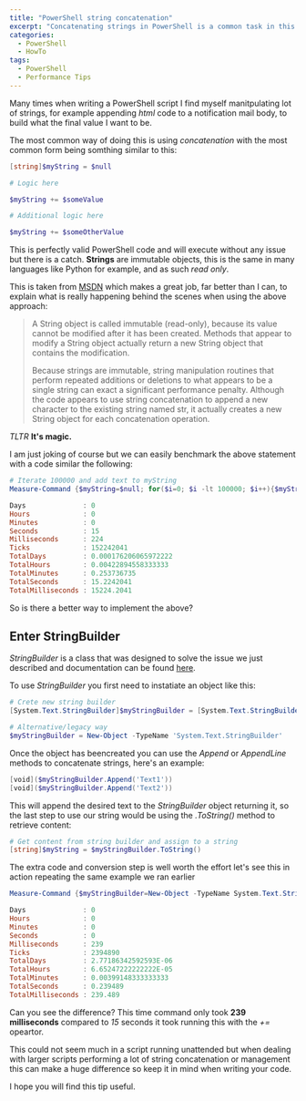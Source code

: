```yaml
---
title: "PowerShell string concatenation"
excerpt: "Concatenating strings in PowerShell is a common task in this short post I will give some tips to avoid the performance penalty associated with the task"
categories:
  - PowerShell
  - HowTo
tags:
  - PowerShell
  - Performance Tips
---
```


Many times when writing a PowerShell script I find myself manitpulating lot of strings, for example appending *html* code to a notification mail body, to build what the final value I want to be.

The most common way of doing this is using *concatenation* with the most common form being somthing similar to this:

```powershell
[string]$myString = $null

# Logic here

$myString += $someValue

# Additional logic here

$myString += $someOtherValue
```

This is perfectly valid PowerShell code and will execute without any issue but there is a catch. **Strings** are immutable objects, this is the same in many languages like Python for example, and as such *read only*.

This is taken from [MSDN](https://docs.microsoft.com/en-us/dotnet/api/system.string?view=netcore-3.1#Immutability) which makes a great job, far better than I can, to explain what is really happening behind the scenes when using the above approach:

> A String object is called immutable (read-only), because its value cannot be modified after it has been created. Methods that appear to modify a String object actually return a new String object that contains the modification.
> 
> Because strings are immutable, string manipulation routines that perform repeated additions or deletions to what appears to be a single string can exact a significant performance penalty. Although the code appears to use string concatenation to append a new character to the existing string named str, it actually creates a new String object for each concatenation operation.

*TLTR* **It's magic.**

I am just joking of course but we can easily benchmark the above statement with a code similar the following:

```powershell
# Iterate 100000 and add text to myString
Measure-Command {$myString=$null; for($i=0; $i -lt 100000; $i++){$myString+='Some text'}}

Days              : 0
Hours             : 0
Minutes           : 0
Seconds           : 15
Milliseconds      : 224
Ticks             : 152242041
TotalDays         : 0.000176206065972222
TotalHours        : 0.00422894558333333
TotalMinutes      : 0.253736735
TotalSeconds      : 15.2242041
TotalMilliseconds : 15224.2041
```

So is there a better way to implement the above?

## Enter StringBuilder

*StringBuilder* is a class that was designed to solve the issue we just described and documentation can be found [here](https://docs.microsoft.com/en-us/dotnet/api/system.text.stringbuilder?view=netcore-3.1). 

To use *StringBuilder* you first need to instatiate an object like this:

```powershell
# Crete new string builder
[System.Text.StringBuilder]$myStringBuilder = [System.Text.StringBuilder]::new()

# Alternative/legacy way
$myStringBuilder = New-Object -TypeName 'System.Text.StringBuilder'
```

Once the object has beencreated you can use the *Append* or *AppendLine* methods to concatenate strings, here's an example:

```powershell
[void]($myStringBuilder.Append('Text1'))
[void]($myStringBuilder.Append('Text2'))
```

This will append the desired text to the *StringBuilder* object returning it, so the last step to use our string would be using the *.ToString()* method to retrieve content:

```powershell
# Get content from string builder and assign to a string
[string]$myString = $myStringBuilder.ToString()
```

The extra code and conversion step is well worth the effort let's see this in action repeating the same example we ran earlier

```powershell
Measure-Command {$myStringBuilder=New-Object -TypeName System.Text.StringBuilder;for($i=0; $i -lt 100000; $i++){$null=$myStringBuilder.Append('Some text')} $myString = $myStringBuilder.ToString()}

Days              : 0
Hours             : 0
Minutes           : 0
Seconds           : 0
Milliseconds      : 239
Ticks             : 2394890
TotalDays         : 2.77186342592593E-06
TotalHours        : 6.65247222222222E-05
TotalMinutes      : 0.00399148333333333
TotalSeconds      : 0.239489
TotalMilliseconds : 239.489
```

Can you see the difference? This time command only took **239 milliseconds** compared to *15* seconds it took running this with the *+=* opeartor.

This could not seem much in a script running unattended but when dealing with larger scripts performing a lot of string concatenation or management this can make a huge difference so keep it in mind when writing your code.

I hope you will find this tip useful.